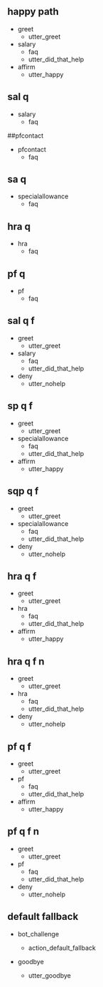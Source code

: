 ## happy path
* greet
  - utter_greet
* salary
  - faq
  - utter_did_that_help
* affirm
  - utter_happy

## sal q
* salary
  - faq

##pfcontact
* pfcontact
  - faq

## sa q
* specialallowance
  - faq

## hra q
* hra
  - faq

## pf q
* pf
  - faq

## sal q f     
* greet
  - utter_greet
* salary
  - faq
  - utter_did_that_help
* deny
  - utter_nohelp

## sp q f
* greet
  - utter_greet
* specialallowance
  - faq
  - utter_did_that_help
* affirm
  - utter_happy

## sqp q f
* greet
  - utter_greet
* specialallowance
  - faq
  - utter_did_that_help
* deny
  - utter_nohelp

## hra q f
* greet
  - utter_greet
* hra
  - faq
  - utter_did_that_help
* affirm
  - utter_happy

## hra q f n
* greet
  - utter_greet
* hra
  - faq
  - utter_did_that_help
* deny
  - utter_nohelp

## pf q f
* greet
  - utter_greet
* pf
  - faq
  - utter_did_that_help
* affirm
  - utter_happy

## pf q f n
* greet
  - utter_greet
* pf
  - faq
  - utter_did_that_help
* deny
  - utter_nohelp

## default fallback
* bot_challenge
  - action_default_fallback

* goodbye
  - utter_goodbye

